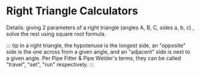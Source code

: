 <script setup>
  import CalcPicker from '../components/calc-picker.vue'

  // https://www.calculator.net/volume-calculator.html
  const calcData = [ 
    { id: 0, title: 'Right Triangle Calculator: (a, b) => c', 
    calcUrl: 'c-20220917.030222657-e3d-0e24a0-5c99f2' },
    { id: 1, title: 'Right Triangle Calculator: (b, c) => a', 
    calcUrl: 'c-20220917.032554761-e3d-0c6445-5bb8f6' },
    { id: 2, title: 'Right Triangle Calculator: (a, c) => b', 
    calcUrl: 'c-20220917.212002678-e3d-0534f0-5cb84f' },   
    { id: 3, title: 'Right Triangle Calculator: (A, a) => b, c', 
    calcUrl: 'c-20220917.205326349-e3d-0b44e9-55488e' },
    { id: 4, title: 'Right Triangle Calculator: (A, b) => a, c', 
    calcUrl: 'c-20220917.210259630-e3d-0ea4bd-52eb38' },
    { id: 5, title: 'Right Triangle Calculator: (A, c) => a, b', 
    calcUrl: 'c-20220917.210713714-e3d-01a473-5d3bc7' },
  ];
</script>
# Right Triangle Calculators
Details: giving 2 parameters of a right triangle (angles A, B, C, sides a, b, c) , solve the rest using square root formula.

<CalcPicker :calcsData = "calcData" :iframeHeight="1500"></CalcPicker>

::: tip
In a right triangle, the hypotenuse is the longest side, an "opposite" side is the one across from a given angle, and an "adjacent" side is next to a given angle. 
Per Pipe Fitter & Pipe Welder's terms, they can be called "travel", "set", "run" respectively.
:::
